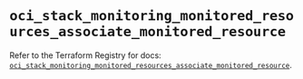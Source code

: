 # `oci_stack_monitoring_monitored_resources_associate_monitored_resource`

Refer to the Terraform Registry for docs: [`oci_stack_monitoring_monitored_resources_associate_monitored_resource`](https://registry.terraform.io/providers/oracle/oci/7.19.0/docs/resources/stack_monitoring_monitored_resources_associate_monitored_resource).

